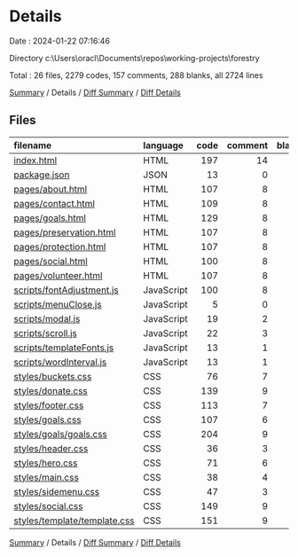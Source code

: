 # Details

Date : 2024-01-22 07:16:46

Directory c:\\Users\\oracl\\Documents\\repos\\working-projects\\forestry

Total : 26 files,  2279 codes, 157 comments, 288 blanks, all 2724 lines

[Summary](results.md) / Details / [Diff Summary](diff.md) / [Diff Details](diff-details.md)

## Files
| filename | language | code | comment | blank | total |
| :--- | :--- | ---: | ---: | ---: | ---: |
| [index.html](/index.html) | HTML | 197 | 14 | 29 | 240 |
| [package.json](/package.json) | JSON | 13 | 0 | 1 | 14 |
| [pages/about.html](/pages/about.html) | HTML | 107 | 8 | 11 | 126 |
| [pages/contact.html](/pages/contact.html) | HTML | 109 | 8 | 12 | 129 |
| [pages/goals.html](/pages/goals.html) | HTML | 129 | 8 | 12 | 149 |
| [pages/preservation.html](/pages/preservation.html) | HTML | 107 | 8 | 10 | 125 |
| [pages/protection.html](/pages/protection.html) | HTML | 107 | 8 | 12 | 127 |
| [pages/social.html](/pages/social.html) | HTML | 100 | 8 | 18 | 126 |
| [pages/volunteer.html](/pages/volunteer.html) | HTML | 107 | 8 | 18 | 133 |
| [scripts/fontAdjustment.js](/scripts/fontAdjustment.js) | JavaScript | 100 | 8 | 14 | 122 |
| [scripts/menuClose.js](/scripts/menuClose.js) | JavaScript | 5 | 0 | 1 | 6 |
| [scripts/modal.js](/scripts/modal.js) | JavaScript | 19 | 2 | 3 | 24 |
| [scripts/scroll.js](/scripts/scroll.js) | JavaScript | 22 | 3 | 5 | 30 |
| [scripts/templateFonts.js](/scripts/templateFonts.js) | JavaScript | 13 | 1 | 4 | 18 |
| [scripts/wordInterval.js](/scripts/wordInterval.js) | JavaScript | 13 | 1 | 1 | 15 |
| [styles/buckets.css](/styles/buckets.css) | CSS | 76 | 7 | 7 | 90 |
| [styles/donate.css](/styles/donate.css) | CSS | 139 | 9 | 14 | 162 |
| [styles/footer.css](/styles/footer.css) | CSS | 113 | 7 | 13 | 133 |
| [styles/goals.css](/styles/goals.css) | CSS | 107 | 6 | 11 | 124 |
| [styles/goals/goals.css](/styles/goals/goals.css) | CSS | 204 | 9 | 26 | 239 |
| [styles/header.css](/styles/header.css) | CSS | 36 | 3 | 5 | 44 |
| [styles/hero.css](/styles/hero.css) | CSS | 71 | 6 | 5 | 82 |
| [styles/main.css](/styles/main.css) | CSS | 38 | 4 | 7 | 49 |
| [styles/sidemenu.css](/styles/sidemenu.css) | CSS | 47 | 3 | 7 | 57 |
| [styles/social.css](/styles/social.css) | CSS | 149 | 9 | 18 | 176 |
| [styles/template/template.css](/styles/template/template.css) | CSS | 151 | 9 | 24 | 184 |

[Summary](results.md) / Details / [Diff Summary](diff.md) / [Diff Details](diff-details.md)